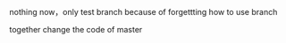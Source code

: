 nothing now，only test branch because of forgettting how to use branch

together change the code of master